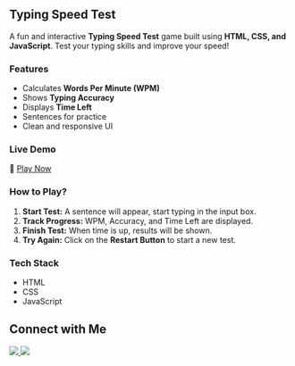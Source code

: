 <h2>Typing Speed Test</h2>

<p>A fun and interactive <b>Typing Speed Test</b> game built using <b>HTML, CSS, and JavaScript</b>. Test your typing skills and improve your speed!</p>

<h3>Features</h3>
<ul>
    <li>Calculates <b>Words Per Minute (WPM)</b></li>
    <li>Shows <b>Typing Accuracy</b></li>
    <li>Displays <b>Time Left</b></li>
    <li>Sentences for practice</li>
    <li>Clean and responsive UI</li>
</ul>

<h3>Live Demo</h3>
<p>🔗 <a href="#">Play Now</a></p>


<h3>How to Play?</h3>
<ol>
    <li><b>Start Test:</b> A sentence will appear, start typing in the input box.</li>
    <li><b>Track Progress:</b> WPM, Accuracy, and Time Left are displayed.</li>
    <li><b>Finish Test:</b> When time is up, results will be shown.</li>
    <li><b>Try Again:</b> Click on the <b>Restart Button</b> to start a new test.</li>
</ol>

<h3>Tech Stack</h3>
<ul>
    <li>HTML</li>
    <li>CSS</li>
    <li>JavaScript</li>
</ul>

<h2>Connect with Me</h2>
<p>
    <a href="https://instagram.com/aaryan_kamboj123">
        <img src="https://img.shields.io/badge/Instagram-%23E4405F.svg?style=for-the-badge&logo=instagram&logoColor=white">
    </a>
    <a href="https://linkedin.com/in/aaryan-kamboj123">
        <img src="https://img.shields.io/badge/LinkedIn-%230077B5.svg?style=for-the-badge&logo=linkedin&logoColor=white">
    </a>
</p>
